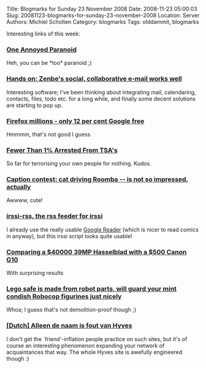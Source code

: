 Title: Blogmarks for Sunday 23 November 2008
Date: 2008-11-23 05:00:03
Slug: 20081123-blogmarks-for-sunday-23-november-2008
Location: Server
Authors: Michiel Scholten
Category: blogmarks
Tags: olddammit, blogmarks

<p>Interesting links of this week:</p>
<h3><a href="http://notalwaysright.com/one-annoyed-paranoid/1358">One Annoyed Paranoid</a></h3>
<p>Heh, you can be *too* paranoid ;)</p>
<h3><a href="http://arstechnica.com/news.ars/post/20081118-hands-on-zenbes-social-collaborative-e-mail-works-well.html">Hands on: Zenbe's social, collaborative e-mail works well</a></h3>
<p>Interesting software; I've been thinking about integrating mail, calendaring, contacts, files, todo etc. for a long while, and finally some decent solutions are starting to pop up.</p>
<h3><a href="http://www.theregister.co.uk/2008/11/20/mozilla_2007_financials/">Firefox millions - only 12 per cent Google free</a></h3>
<p>Hmmmm, that's not good I guess</p>
<h3><a href="http://it.slashdot.org/article.pl?sid=08/11/18/2326220">Fewer Than 1% Arrested From TSA's </a></h3>
<p>So far for terrorising your own people for nothing. Kudos.</p>
<h3><a href="http://www.engadget.com/2008/11/20/caption-contest-cat-drives-roomba-is-not-so-impressed-actua/">Caption contest: cat driving Roomba -- is not so impressed, actually</a></h3>
<p>Awwww, cute!</p>
<h3><a href="http://www.freshdot.net/irssi-irssi-rss.shtml">irssi-rss, the rss feeder for irssi</a></h3>
<p>I already use the really usable <a href="http://www.google.com/reader/">Google Reader</a> (which is nicer to read comics in anyway), but this irssi script looks quite usable!</p>
<h3><a href="http://www.luminous-landscape.com/reviews/kidding.shtml">Comparing a $40000 39MP Hasselblad with a $500 Canon G10</a></h3>
<p>With surprising results</p>
<h3><a href="http://www.engadget.com/2008/11/19/lego-safe-is-made-from-robot-parts-will-guard-your-mint-condish/">Lego safe is made from robot parts, will guard your mint condish Robocop figurines just nicely</a></h3>
<p>Whoa; I guess that's not demolition-proof though ;)</p>
<h3><a href="http://www.nrcnext.nl/opinie/article2062989.ece/Alleen_de_naam_is_fout_van_Hyves-_vrienden">[Dutch] Alleen de naam is fout van Hyves</a></h3>
<p>I don't get the `friend'-inflation people practice on such sites, but it's of course an interesting phenomenon expanding your network of acquaintances that way. The whole Hyves site is awefully engineered though :)</p>

